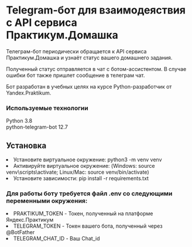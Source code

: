 <h1>Telegram-бот для взаимодеяствия с API сервиса Практикум.Домашка</h1>
Телеграм-бот периодически обращается к API сервиса Практикум.Домашка и узнаёт статус вашего домашнего задания.

Полученный статус отправляется в чат с ботом-ассистентом.
В случае ошибки бот также пришлет сообщение в телеграм чат.

Бот разработан в учебных целях на курсе Python-разработчик от Yandex.Praktikum.

<h3>Используемые технологии</h3>
Python 3.8<br>
python-telegram-bot 12.7
<h2>Установка</h2>
<li>Установите виртуальное окружение: python3 -m venv venv</li>
<li>Активируйте виртуальное окружение: (Windows: source venv\scripts\activate; Linux/Mac: source venv/bin/activate)</li>
  <li>Установите зависимости: pip install -r requirements.txt</li>
<h3>Для работы боту требуется файл .env со следующими переменными окружения:</h3>
<li>PRAKTIKUM_TOKEN - Токен, полученный на платформе Яндекс.Практикум</li>
<li>TELEGRAM_TOKEN - Токен вашего бота, полученный через @BotFather</li>
<li>TELEGRAM_CHAT_ID - Ваш Chat_id</li>
